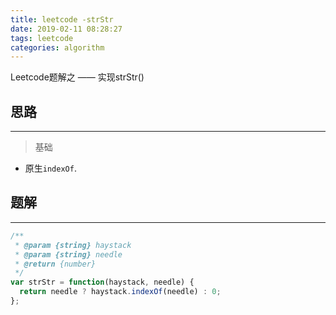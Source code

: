 ```yaml
---
title: leetcode -strStr
date: 2019-02-11 08:28:27
tags: leetcode
categories: algorithm
---
```


Leetcode题解之 —— 实现strStr()


<!-- more -->


## 思路

------

> 基础

- 原生`indexOf`.

## 题解

------

```ts
/**
 * @param {string} haystack
 * @param {string} needle
 * @return {number}
 */
var strStr = function(haystack, needle) {
  return needle ? haystack.indexOf(needle) : 0;
};
```